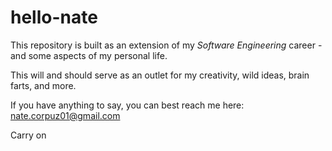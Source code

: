 # hello-nate

This repository is built as an extension of my *Software Engineering* career - and some aspects of my personal life. 

This will and should serve as an outlet for my creativity, wild ideas, brain farts, and more.

If you have anything to say, you can best reach me here: nate.corpuz01@gmail.com

Carry on
